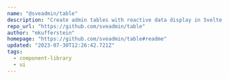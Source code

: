 ```yaml
---
name: "@sveadmin/table"
description: "Create admin tables with reactive data display in Svelte."
repo_url: "https://github.com/sveadmin/table"
author: "mkufferstein"
homepage: "https://github.com/sveadmin/table#readme"
updated: "2023-07-30T12:26:42.721Z"
tags: 
  - component-library
  - ui
---
```

